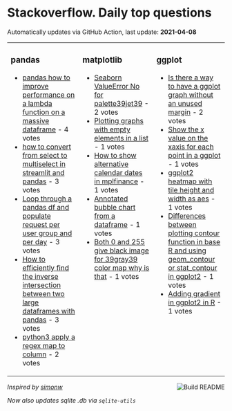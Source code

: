 # Stackoverflow. Daily top questions 

Automatically updates via GitHub Action, last update: **<!-- date starts -->2021-04-08<!-- date ends -->**


<table><tr><td valign="top" width="33%">

### pandas
<!-- pandas starts -->
* [pandas  how to improve performance on a lambda function on a massive dataframe](https://stackoverflow.com/questions/66995959/pandas-how-to-improve-performance-on-a-lambda-function-on-a-massive-dataframe) - 4 votes
* [how to convert from select to multiselect in streamlit and pandas](https://stackoverflow.com/questions/67007044/how-to-convert-from-select-to-multiselect-in-streamlit-and-pandas) - 3 votes
* [Loop through a pandas df and populate request per user group and per day](https://stackoverflow.com/questions/67003837/loop-through-a-pandas-df-and-populate-request-per-user-group-and-per-day) - 3 votes
* [How to efficiently find the inverse intersection between two large dataframes with pandas](https://stackoverflow.com/questions/67003786/how-to-efficiently-find-the-inverse-intersection-between-two-large-dataframes-wi) - 3 votes
* [python3  apply a regex map to column](https://stackoverflow.com/questions/67009195/python3-apply-a-regex-map-to-column) - 2 votes
<!-- pandas ends -->
</td><td valign="top" width="34%">


### matplotlib
<!-- matplotlib starts -->
* [Seaborn ValueError No for palette39jet39](https://stackoverflow.com/questions/67008798/seaborn-valueerror-no-for-palette-jet) - 2 votes
* [Plotting graphs with empty elements in a list](https://stackoverflow.com/questions/67004182/plotting-graphs-with-empty-elements-in-a-list) - 1 votes
* [How to show alternative calendar dates in mplfinance](https://stackoverflow.com/questions/67001540/how-to-show-alternative-calendar-dates-in-mplfinance) - 1 votes
* [Annotated bubble chart from a dataframe](https://stackoverflow.com/questions/67000823/annotated-bubble-chart-from-a-dataframe) - 1 votes
* [Both 0 and 255 give black image for 39gray39 color map why is that](https://stackoverflow.com/questions/66997469/both-0-and-255-give-black-image-for-gray-color-map-why-is-that) - 1 votes
<!-- matplotlib ends -->
</td><td valign="top" width="34%">


### ggplot
<!-- ggplot2 starts -->
* [Is there a way to have a ggplot graph without an unused margin](https://stackoverflow.com/questions/67009414/is-there-a-way-to-have-a-ggplot-graph-without-an-unused-margin) - 2 votes
* [Show the x value on the xaxis for each point in a ggplot](https://stackoverflow.com/questions/67000212/show-the-x-value-on-the-x-axis-for-each-point-in-a-ggplot) - 1 votes
* [ggplot2 heatmap with tile height and width as aes](https://stackoverflow.com/questions/66996598/ggplot2-heatmap-with-tile-height-and-width-as-aes) - 1 votes
* [Differences between plotting contour function in base R and using geom_contour or stat_contour in ggplot2](https://stackoverflow.com/questions/67011351/differences-between-plotting-contour-function-in-base-r-and-using-geom-contour) - 1 votes
* [Adding gradient in ggplot2 in R](https://stackoverflow.com/questions/67001572/adding-gradient-in-ggplot2-in-r) - 1 votes
<!-- ggplot2 ends -->
</td></tr></table>

<a href="https://github.com/hp0404/hp0404/actions"><img src="https://github.com/hp0404/hp0404/workflows/Build%20README/badge.svg" align="right" alt="Build README"></a> <p>*Inspired by  [simonw](https://github.com/simonw/simonw)*</p> <p> *Now also updates sqlite .db via `sqlite-utils`* </p>
